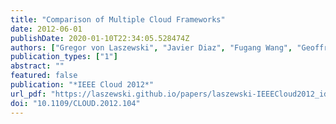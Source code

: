 ```yaml
---
title: "Comparison of Multiple Cloud Frameworks"
date: 2012-06-01
publishDate: 2020-01-10T22:34:05.528474Z
authors: ["Gregor von Laszewski", "Javier Diaz", "Fugang Wang", "Geoffrey C. Fox"]
publication_types: ["1"]
abstract: ""
featured: false
publication: "*IEEE Cloud 2012*"
url_pdf: "https://laszewski.github.io/papers/laszewski-IEEECloud2012_id-4803.pdf"
doi: "10.1109/CLOUD.2012.104"
---
```


